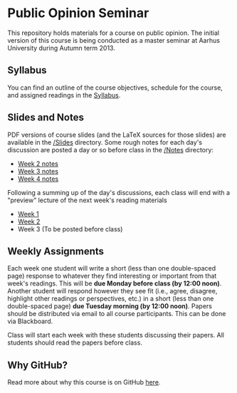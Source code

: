 # Public Opinion Seminar #

This repository holds materials for a course on public opinion. The initial version of this course is being conducted as a master seminar at Aarhus University during Autumn term 2013.

## Syllabus ##

You can find an outline of the course objectives, schedule for the course, and assigned readings in the [Syllabus](/Syllabus.pdf).


## Slides and Notes ##

PDF versions of course slides (and the LaTeX sources for those slides) are available in the [/Slides](Slides) directory.
Some rough notes for each day's discussion are posted a day or so before class in the [/Notes](Notes) directory:
* [Week 2 notes](Notes/Week2.md)
* [Week 3 notes](Notes/Week3.md)
* [Week 4 notes](Notes/Week4.md)

Following a summing up of the day's discussions, each class will end with a "preview" lecture of the next week's reading materials
* [Week 1](Slides/Lecture1-2.pdf)
* [Week 2](Slides/Lecture2-2.pdf)
* Week 3 (To be posted before class)


## Weekly Assignments ##

Each week one student will write a short (less than one double-spaced page) response to whatever they find interesting or important from that week's readings. This will be **due Monday before class (by 12:00 noon)**. Another student will respond however they see fit (i.e., agree, disagree, highlight other readings or perspectives, etc.) in a short (less than one double-spaced page) **due Tuesday morning (by 12:00 noon)**. Papers should be distributed via email to all course participants. This can be done via Blackboard.

Class will start each week with these students discussing their papers. All students should read the papers before class.



## Why GitHub? ##

Read more about why this course is on GitHub [here](fork.md).
